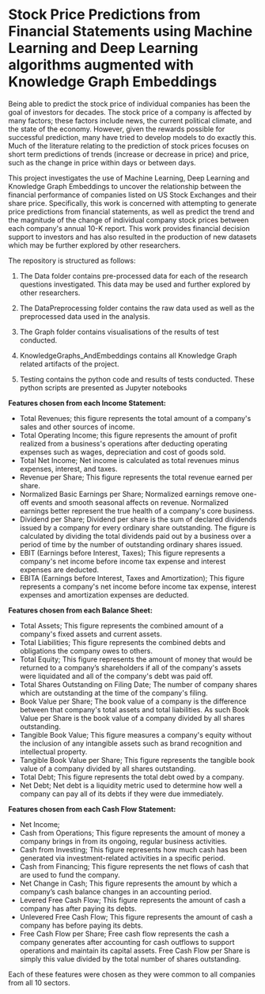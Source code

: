 # Stock Price Predictions from Financial Statements using Machine Learning and Deep Learning algorithms augmented with Knowledge Graph Embeddings


Being able to predict the stock price of individual companies has been the goal of investors for decades. The stock price of a company is affected by many factors; these factors include news, the current political climate, and the state of the economy. However, given the rewards possible for successful prediction, many have tried to develop models to do exactly this. Much of the literature relating to the prediction of stock prices focuses on short term predictions of trends (increase or decrease in price) and price, such as the change in price within days or between days.

This project investigates the use of Machine Learning, Deep Learning and Knowledge Graph Embeddings to uncover the relationship between the financial performance of companies listed on US Stock Exchanges and their share price. Specifically, this work is concerned with attempting to generate price predictions from financial statements, as well as predict the trend and the magnitude of the change of individual company stock prices between each company's annual 10-K report. This work provides financial decision support to investors and has also resulted in the production of new datasets which may be further explored by other researchers. 

The repository is structured as follows:

1. The Data folder contains pre-processed data for each of the research questions investigated. This data may be used and further explored by other researchers.

2. The DataPreprocessing folder contains the raw data used as well as the preprocessed data used in the analysis.

3. The Graph folder contains visualisations of the results of test conducted.

4. KnowledgeGraphs_AndEmbeddings contains all Knowledge Graph related artifacts of the project.

5. Testing contains the python code and results of tests conducted. These python scripts are presented as Jupyter notebooks 



**Features chosen from each Income Statement:**
- Total Revenues; this figure represents the total amount of a company's sales and other sources of income.
- Total Operating Income; this figure represents the amount of profit realized from a business's operations after deducting operating expenses such as wages, depreciation and cost of goods sold.
- Total Net Income; Net income is calculated as total revenues minus expenses, interest, and taxes.
- Revenue per Share; This figure represents the total revenue earned per share.
- Normalized Basic Earnings per Share; Normalized earnings remove one-off events and smooth seasonal affects on revenue. Normalized earnings better represent the true health of a company's core business.
- Dividend per Share; Dividend per share is the sum of declared dividends issued by a company for every ordinary share outstanding. The figure is calculated by dividing the total dividends paid out by a business over a period of time by the number of outstanding ordinary shares issued.
- EBIT (Earnings before Interest, Taxes); This figure represents a company's net income before income tax expense and interest expenses are deducted. 
- EBITA (Earnings before Interest, Taxes and Amortization); This figure represents a company's net income before income tax expense, interest expenses and amortization expenses are deducted. 


**Features chosen from each Balance Sheet:**
- Total Assets; This figure represents the combined amount of a company's fixed assets and current assets.
- Total Liabilities; This figure represents the combined debts and obligations the company owes to others.
- Total Equity; This figure represents the amount of money that would be returned to a company’s shareholders if all of the company's assets were liquidated and all of the company's debt was paid off.
- Total Shares Outstanding on Filing Date; The number of company shares which are outstanding at the time of the company's filing.
- Book Value per Share; The book value of a company is the difference between that company's total assets and total liabilities. As such Book Value per Share is the book value of a company divided by all shares outstanding.
- Tangible Book Value; This figure measures a company's equity without the inclusion of any intangible assets such as brand recognition and intellectual property.
- Tangible Book Value per Share; This figure represents the tangible book value of a company divided by all shares outstanding.
- Total Debt; This figure represents the total debt owed by a company.
- Net Debt; Net debt is a liquidity metric used to determine how well a company can pay all of its debts if they were due immediately.

**Features chosen from each Cash Flow Statement:**
- Net Income; 
- Cash from Operations; This figure represents the amount of money a company brings in from its ongoing, regular business activities.
- Cash from Investing; This figure represents how much cash has been generated via investment-related activities in a specific period.
- Cash from Financing; This figure represents the net flows of cash that are used to fund the company.
- Net Change in Cash; This figure represents the amount by which a company’s cash balance changes in an accounting period.
- Levered Free Cash Flow; This figure represents the amount of cash a company has after paying its debts.
- Unlevered Free Cash Flow; This figure represents the amount of cash a company has before paying its debts.
- Free Cash Flow per Share; Free cash flow represents the cash a company generates after accounting for cash outflows to support operations and maintain its capital assets. Free Cash Flow per Share is simply this value divided by the total number of shares outstanding.


Each of these features were chosen as they were common to all companies from all 10 sectors.
